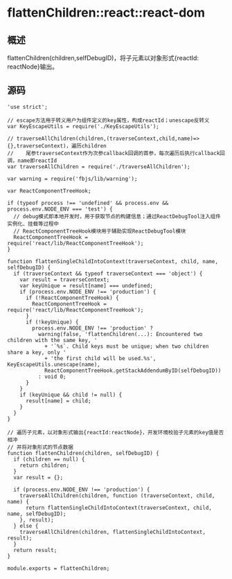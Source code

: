 # flattenChildren::react::react-dom

## 概述

flattenChildren(children,selfDebugID)，将子元素以对象形式{reactId: reactNode}输出。

## 源码

    'use strict';
    
    // escape方法用于转义用户为组件定义的key属性，构成reactId；unescape反转义
    var KeyEscapeUtils = require('./KeyEscapeUtils');
    
    // traverseAllChildren(children,(traverseContext,child,name)=>{},traverseContext)，遍历children
    //    尾参traverseContext作为次参callback回调的首参，每次遍历后执行callback回调，name即reactId
    var traverseAllChildren = require('./traverseAllChildren');
    
    var warning = require('fbjs/lib/warning');
    
    var ReactComponentTreeHook;
    
    if (typeof process !== 'undefined' && process.env && process.env.NODE_ENV === 'test') {
      // debug模式即本地开发时，用于获取节点的构建信息；通过ReactDebugTool注入组件实例化、挂载等过程中
      // ReactComponentTreeHook模块用于辅助实现ReactDebugTool模块
      ReactComponentTreeHook = require('react/lib/ReactComponentTreeHook');
    }
    
    function flattenSingleChildIntoContext(traverseContext, child, name, selfDebugID) {
      if (traverseContext && typeof traverseContext === 'object') {
        var result = traverseContext;
        var keyUnique = result[name] === undefined;
        if (process.env.NODE_ENV !== 'production') {
          if (!ReactComponentTreeHook) {
            ReactComponentTreeHook = require('react/lib/ReactComponentTreeHook');
          }
          if (!keyUnique) {
            process.env.NODE_ENV !== 'production' ? 
              warning(false, 'flattenChildren(...): Encountered two children with the same key, ' 
                + '`%s`. Child keys must be unique; when two children share a key, only ' 
                + 'the first child will be used.%s', KeyEscapeUtils.unescape(name), 
                ReactComponentTreeHook.getStackAddendumByID(selfDebugID)) 
              : void 0;
          }
        }
        if (keyUnique && child != null) {
          result[name] = child;
        }
      }
    }
    
    // 遍历子元素，以对象形式输出{reactId:reactNode}，开发环境校验子元素的key值是否相冲
    // 并将对象形式的节点数据
    function flattenChildren(children, selfDebugID) {
      if (children == null) {
        return children;
      }
      var result = {};
    
      if (process.env.NODE_ENV !== 'production') {
        traverseAllChildren(children, function (traverseContext, child, name) {
          return flattenSingleChildIntoContext(traverseContext, child, name, selfDebugID);
        }, result);
      } else {
        traverseAllChildren(children, flattenSingleChildIntoContext, result);
      }
      return result;
    }
    
    module.exports = flattenChildren;
    